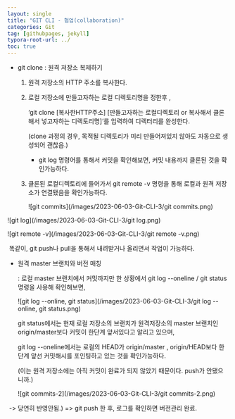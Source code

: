 ```yaml
---
layout: single
title: "GIT CLI - 협업(collaboration)"
categories: Git
tag: [githubpages, jekyll]
typora-root-url: ../
toc: true
---
```


- git clone : 원격 저장소 복제하기

  1. 원격 저장소의 HTTP 주소를 복사한다.

  2. 로컬 저장소에 만들고자하는 로컬 디렉토리명을 정한후 ,
  
     ‘git clone [복사한HTTP주소] [만들고자하는 로컬디렉토리 or 복사해서 클론해서 넣고자하는 디렉토리명]’를 입력하여 디렉터리를 완성한다.
  
     (clone 과정의 경우, 목적될 디렉토리가 미리 만들어져있지 않아도 자동으로 생성되어 괜찮음.)
  
     + git log 명령어를 통해서 커밋을 확인해보면, 커밋 내용까지 클론된 것을 확인가능하다.
  
  3. 클론된 로컬디렉토리에 들어가서 git remote -v 명령을 통해 로컬과 원격 저장소가 연결됐음을 확인가능하다.
  
     ![git commits](/images/2023-06-03-Git-CLI-3/git commits.png)

![git log](/images/2023-06-03-Git-CLI-3/git log.png)

![git remote -v](/images/2023-06-03-Git-CLI-3/git remote -v.png)

​		똑같이, git push나 pull을 통해서 내려받거나 올리면서 작업이 가능하다.

- 원격 master 브랜치와 버전 매칭

  : 로컬 master 브랜치에서 커밋까지만 한 상황에서 git log --oneline / git status 명령을 사용해 확인해보면,

  ![git log --online, git status](/images/2023-06-03-Git-CLI-3/git log --online, git status.png)

  git status에서는 현재 로컬 저장소의 브랜치가 원격저장소의 master 브랜치인 origin/master보다 커밋이 한단계 앞서있다고 알리고 있으며,

  git log --oneline에서는 로컬의 HEAD가 origin/master , origin/HEAD보다 한 단계 앞선 커밋해시를 포인팅하고 있는 것을 확인가능하다.

  (이는 원격 저장소에는 아직 커밋이 완료가 되지 않았기 때문이다. push가 안됐으니까.)

  ![git commits-2](/images/2023-06-03-Git-CLI-3/git commits-2.png)

​	-> 당연히 반영안됨.) => git push 한 후, 로그를 확인하면 버전관리 완료.